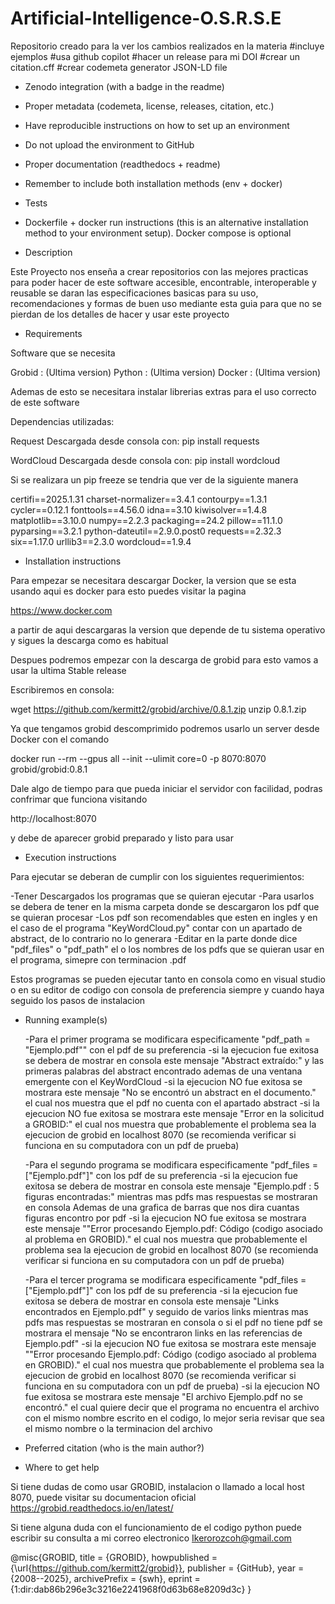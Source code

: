 # Artificial-Intelligence-O.S.R.S.E
Repositorio creado para la ver los cambios realizados en la materia
#incluye ejemplos
#usa github copilot
#hacer un release para mi DOI
#crear un citation.cff
#crear codemeta generator  JSON-LD file
- Zenodo integration (with a badge in the readme)
- Proper metadata (codemeta, license, releases, citation, etc.)
- Have reproducible instructions on how to set up an environment
- Do not upload the environment to GitHub
- Proper documentation (readthedocs + readme)
- Remember to include both installation methods (env + docker)
- Tests
- Dockerfile + docker run instructions (this is an alternative installation
method to your environment setup). Docker compose is optional

- Description

Este Proyecto nos enseña a crear repositorios con las mejores practicas para poder hacer de este software accesible, encontrable, interoperable y reusable
se daran las especificaciones basicas para su uso, recomendaciones y formas de buen uso mediante esta guia para que no se pierdan de los detalles de hacer
y usar este proyecto

- Requirements

Software que se necesita

  Grobid : (Ultima version)
  Python : (Ultima version)
  Docker : (Ultima version)

Ademas de esto se necesitara instalar librerias extras para el uso correcto de este software

Dependencias utilizadas:

Request
  Descargada desde consola con: pip install requests

WordCloud
  Descargada desde consola con: pip install wordcloud
  
Si se realizara un pip freeze se tendria que ver de la siguiente manera

certifi==2025.1.31
charset-normalizer==3.4.1
contourpy==1.3.1
cycler==0.12.1
fonttools==4.56.0
idna==3.10
kiwisolver==1.4.8
matplotlib==3.10.0
numpy==2.2.3
packaging==24.2
pillow==11.1.0
pyparsing==3.2.1
python-dateutil==2.9.0.post0
requests==2.32.3
six==1.17.0
urllib3==2.3.0
wordcloud==1.9.4

- Installation instructions

Para empezar se necesitara descargar Docker, la version que se esta usando aqui es docker para esto puedes visitar la pagina

  https://www.docker.com

a partir de aqui descargaras la version que depende de tu sistema operativo y sigues la descarga como es habitual

Despues podremos empezar con la descarga de grobid para esto vamos a usar la ultima Stable release

Escribiremos en consola:

  wget https://github.com/kermitt2/grobid/archive/0.8.1.zip
  unzip 0.8.1.zip

Ya que tengamos grobid descomprimido podremos usarlo un server desde Docker con el comando

  docker run --rm --gpus all --init --ulimit core=0 -p 8070:8070 grobid/grobid:0.8.1

Dale algo de tiempo para que pueda iniciar el servidor con facilidad, podras confrimar que funciona visitando

  http://localhost:8070

y debe de aparecer grobid preparado y listo para usar

- Execution instructions

Para ejecutar se deberan de cumplir con los siguientes requerimientos:

  -Tener Descargados los programas que se quieran ejecutar
  -Para usarlos se debera de tener en la misma carpeta donde se descargaron los pdf que se quieran procesar
  -Los pdf son recomendables que esten en ingles y en el caso de el programa "KeyWordCloud.py" contar con un apartado de abstract, de lo contrario no lo         generara
  -Editar en la parte donde dice "pdf_files" o "pdf_path" el o los nombres de los pdfs que se quieran usar en el programa, simepre con terminacion .pdf

Estos programas se pueden ejecutar tanto en consola como en visual studio o en su editor de codigo con consola de preferencia siempre y cuando haya seguido los pasos de instalacion
  
- Running example(s)

  -Para el primer programa se modificara especificamente "pdf_path = "Ejemplo.pdf"" con el pdf de su preferencia
    -si la ejecucion fue exitosa se debera de mostrar en consola este mensaje "Abstract extraído:" y las primeras palabras del abstract encontrado
      ademas de una ventana emergente con el KeyWordCloud 
    -si la ejecucion NO fue exitosa se mostrara este mensaje "No se encontró un abstract en el documento." el cual nos muestra que el pdf no cuenta con el         apartado abstract
    -si la ejecucion NO fue exitosa se mostrara este mensaje "Error en la solicitud a GROBID:" el cual nos muestra que probablemente el problema sea la          ejecucion de grobid en localhost 8070 (se recomienda verificar si funciona en su computadora con un pdf de prueba)
  
  -Para el segundo programa se modificara especificamente "pdf_files = ["Ejemplo.pdf"]" con los pdf de su preferencia
    -si la ejecucion fue exitosa se debera de mostrar en consola este mensaje "Ejemplo.pdf : 5 figuras encontradas:" mientras mas pdfs mas respuestas se           mostraran en consola Ademas de una grafica de barras que nos dira cuantas figuras encontro por pdf
    -si la ejecucion NO fue exitosa se mostrara este mensaje ""Error procesando Ejemplo.pdf: Código (codigo asociado al problema en GROBID)." el cual nos         muestra que probablemente el problema sea la ejecucion de grobid en localhost 8070 (se recomienda verificar si funciona en su computadora con un pdf de      prueba)

  -Para el tercer programa se modificara especificamente "pdf_files = ["Ejemplo.pdf"]" con los pdf de su preferencia
    -si la ejecucion fue exitosa se debera de mostrar en consola este mensaje "Links encontrados en Ejemplo.pdf" y seguido de varios links mientras mas pdfs mas respuestas se mostraran en consola o si el pdf no tiene pdf se mostrara el mensaje "No se encontraron links en las referencias de Ejemplo.pdf"
    -si la ejecucion NO fue exitosa se mostrara este mensaje ""Error procesando Ejemplo.pdf: Código (codigo asociado al problema en GROBID)." el cual nos muestra que probablemente el problema sea la ejecucion de grobid en localhost 8070 (se recomienda verificar si funciona en su computadora con un pdf de      prueba)
    -si la ejecucion NO fue exitosa se mostrara este mensaje "El archivo Ejemplo.pdf no se encontró." el cual quiere decir que el programa no encuentra el archivo con el mismo nombre escrito en el codigo, lo mejor seria revisar que sea el mismo nombre o la terminacion del archivo

- Preferred citation (who is the main author?)


- Where to get help

Si tiene dudas de como usar GROBID, instalacion o llamado a local host 8070, puede visitar su documentacion oficial
  https://grobid.readthedocs.io/en/latest/

Si tiene alguna duda con el funcionamiento de el codigo python puede escribir su consulta a mi correo electronico
  Ikerorozcoh@gmail.com

  
@misc{GROBID,
    title = {GROBID},
    howpublished = {\url{https://github.com/kermitt2/grobid}},
    publisher = {GitHub},
    year = {2008--2025},
    archivePrefix = {swh},
    eprint = {1:dir:dab86b296e3c3216e2241968f0d63b68e8209d3c}
}
